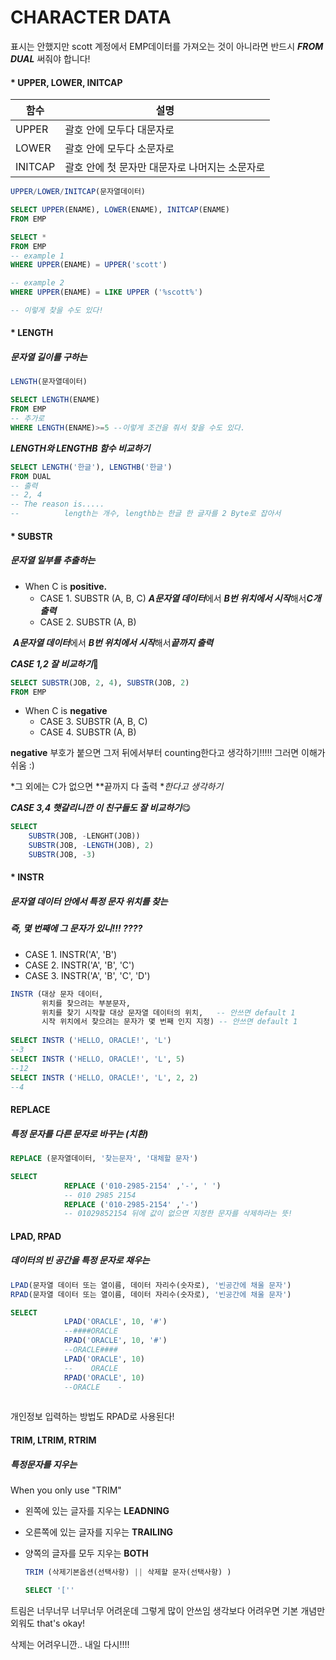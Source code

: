 # CHARACTER DATA

표시는 안했지만 scott 계정에서 EMP데이터를 가져오는 것이 아니라면 반드시 ***FROM DUAL*** 써줘야 합니다! 



#### * UPPER, LOWER, INITCAP

| 함수    | 설명                                           |
| ------- | ---------------------------------------------- |
| UPPER   | 괄호 안에 모두다 대문자로                      |
| LOWER   | 괄호 안에 모두다 소문자로                      |
| INITCAP | 괄호 안에 첫 문자만 대문자로 나머지는 소문자로 |

~~~SQL
UPPER/LOWER/INITCAP(문자열데이터)

SELECT UPPER(ENAME), LOWER(ENAME), INITCAP(ENAME)
FROM EMP
~~~

~~~SQL
SELECT *
FROM EMP
-- example 1
WHERE UPPER(ENAME) = UPPER('scott')

-- example 2
WHERE UPPER(ENAME) = LIKE UPPER ('%scott%')

-- 이렇게 찾을 수도 있다! 
~~~



#### * LENGTH 

##### 문자열 길이를 구하는 

~~~sql
LENGTH(문자열데이터)

SELECT LENGTH(ENAME)
FROM EMP
-- 추가로
WHERE LENGTH(ENAME)>=5 --이렇게 조건을 줘서 찾을 수도 있다.
~~~

***LENGTH와 LENGTHB 함수 비교하기***

~~~SQL
SELECT LENGTH('한글'), LENGTHB('한글')
FROM DUAL
-- 출력
-- 2, 4
-- The reason is.....
-- 			length는 개수, lengthb는 한글 한 글자를 2 Byte로 잡아서
~~~



#### * SUBSTR

##### 문자열 일부를 추출하는

* When C is **positive.**
  * CASE 1. SUBSTR (A, B, C)
    							***A문자열 데이터***에서 ***B번 위치에서 시작***해서***C개 출력***
  * CASE 2. SUBSTR (A, B)

​      					 ***A문자열 데이터***에서 ***B번 위치에서 시작***해서***끝까지 출력***

***CASE 1,2 잘 비교하기***🥳

~~~sql
SELECT SUBSTR(JOB, 2, 4), SUBSTR(JOB, 2)
FROM EMP
~~~

* When C is **negative**
  * CASE 3. SUBSTR (A, B, C)
  * CASE 4. SUBSTR (A, B)

**negative** 부호가 붙으면 그저 뒤에서부터 counting한다고 생각하기!!!!! 그러면 이해가 쉬움 :)

*그 외에는 C가 없으면 **끝까지 다 출력 **한다고 생각하기*

***CASE 3,4 햇갈리니깐 이 친구들도 잘 비교하기***😋

~~~sql
SELECT 
	SUBSTR(JOB, -LENGHT(JOB))
	SUBSTR(JOB, -LENGTH(JOB), 2)
	SUBSTR(JOB, -3)
~~~



#### * INSTR

#####  문자열 데이터 안에서 특정 문자 위치를 찾는 

##### 즉, 몇 번째에 그 문자가 있니!!! ???? 

* CASE 1. INSTR('A', 'B')
* CASE 2. INSTR('A', 'B', 'C')
* CASE 3. INSTR('A', 'B', 'C', 'D')

~~~sql
INSTR (대상 문자 데이터,
       위치를 찾으려는 부분문자,
       위치를 찾기 시작할 대상 문자열 데이터의 위치,   -- 안쓰면 default 1
       시작 위치에서 찾으려는 문자가 몇 번째 인지 지정) -- 안쓰면 default 1
       
SELECT INSTR ('HELLO, ORACLE!', 'L')
--3
SELECT INSTR ('HELLO, ORACLE!', 'L', 5)
--12
SELECT INSTR ('HELLO, ORACLE!', 'L', 2, 2)
--4
~~~



#### REPLACE

##### 특정 문자를 다른 문자로 바꾸는 (치환)

~~~SQL
REPLACE (문자열데이터, '찾는문자', '대체할 문자')

SELECT 
			REPLACE ('010-2985-2154' ,'-', ' ') 
			-- 010 2985 2154
			REPLACE ('010-2985-2154' ,'-')
			-- 01029852154 뒤에 값이 없으면 지정한 문자를 삭제하라는 뜻! 
~~~



#### LPAD, RPAD

##### 데이터의 빈 공간을 특정 문자로 채우는

~~~sql
LPAD(문자열 데이터 또는 열이름, 데이터 자리수(숫자로), '빈공간에 채울 문자')
RPAD(문자열 데이터 또는 열이름, 데이터 자리수(숫자로), '빈공간에 채울 문자')

SELECT
			LPAD('ORACLE', 10, '#')
			--####ORACLE
			RPAD('ORACLE', 10, '#')
			--ORACLE####
			LPAD('ORACLE', 10)
			--    ORACLE
			RPAD('ORACLE', 10)
			--ORACLE    -
			
~~~

 개인정보 입력하는 방법도 RPAD로 사용된다!



#### TRIM, LTRIM, RTRIM

##### 특정문자를 지우는

When you only use "TRIM"

* 왼쪽에 있는 글자를 지우는 **LEADNING**

* 오른쪽에 있는 글자를 지우는 **TRAILING**

* 양쪽의 글자를 모두 지우는 **BOTH**

  ~~~SQL
  TRIM (삭제기본옵션(선택사항) || 삭제할 문자(선택사항) )
  
  SELECT '[''
  
  ~~~

  

트림은 너무너무 너무너무 어려운데 그렇게 많이 안쓰임 생각보다 어려우면 기본 개념만 외워도 that's okay!

삭제는 어려우니깐.. 내일 다시!!!!